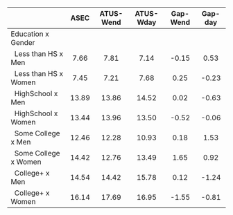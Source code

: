 
|                      |         ASEC |    ATUS-Wend |    ATUS-Wday |     Gap-Wend |      Gap-day |
| -------------------- | :----------: | :----------: | :----------: | :----------: | :----------: |
| Education x Gender   |              |              |              |              |              |
| &nbsp;&nbsp;Less than HS x Men |         7.66 |         7.81 |         7.14 |        -0.15 |         0.53 |
| &nbsp;&nbsp;Less than HS x Women |         7.45 |         7.21 |         7.68 |         0.25 |        -0.23 |
| &nbsp;&nbsp;HighSchool x Men |        13.89 |        13.86 |        14.52 |         0.02 |        -0.63 |
| &nbsp;&nbsp;HighSchool x Women |        13.44 |        13.96 |        13.50 |        -0.52 |        -0.06 |
| &nbsp;&nbsp;Some College x Men |        12.46 |        12.28 |        10.93 |         0.18 |         1.53 |
| &nbsp;&nbsp;Some College x Women |        14.42 |        12.76 |        13.49 |         1.65 |         0.92 |
| &nbsp;&nbsp;College+ x Men |        14.54 |        14.42 |        15.78 |         0.12 |        -1.24 |
| &nbsp;&nbsp;College+ x Women |        16.14 |        17.69 |        16.95 |        -1.55 |        -0.81 |

